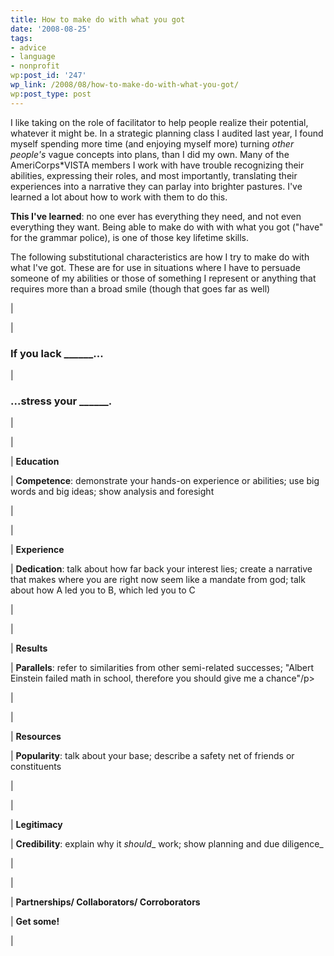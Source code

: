 ```yaml
---
title: How to make do with what you got
date: '2008-08-25'
tags:
- advice
- language
- nonprofit
wp:post_id: '247'
wp_link: /2008/08/how-to-make-do-with-what-you-got/
wp:post_type: post
---
```


I like taking on the role of facilitator to help people realize their potential, whatever it might be. In a strategic planning class I audited last year, I found myself spending more time (and enjoying myself more) turning _other people's_ vague concepts into plans, than I did my own. Many of the AmeriCorps\*VISTA members I work with have trouble recognizing their abilities, expressing their roles, and most importantly, translating their experiences into a narrative they can parlay into brighter pastures. I've learned a lot about how to work with them to do this.

**This I've learned**: no one ever has everything they need, and not even everything they want. Being able to make do with with what you got ("have" for the grammar police), is one of those key lifetime skills.

The following substitutional characteristics are how I try to make do with what I've got. These are for use in situations where I have to persuade someone of my abilities or those of something I represent or anything that requires more than a broad smile (though that goes far as well)

|

|

### If you lack \_\_\_\_\_\_...

|

### ...stress your \_\_\_\_\_\_.

|

|

| **Education**

| **Competence**: demonstrate your hands-on experience or abilities; use big words and big ideas; show analysis and foresight

|

|

| **Experience**

| **Dedication**: talk about how far back your interest lies; create a narrative that makes where you are right now seem like a mandate from god; talk about how A led you to B, which led you to C

|

|

| **Results**

| **Parallels**: refer to similarities from other semi-related successes; "Albert Einstein failed math in school, therefore you should give me a chance"/p>

|

|

| **Resources**

| **Popularity**: talk about your base; describe a safety net of friends or constituents

|

|

| **Legitimacy**

| **Credibility**: explain why it _should__ work; show planning and due diligence_

|

|

| **Partnerships/ Collaborators/ Corroborators**

| **Get some!**

|

 
